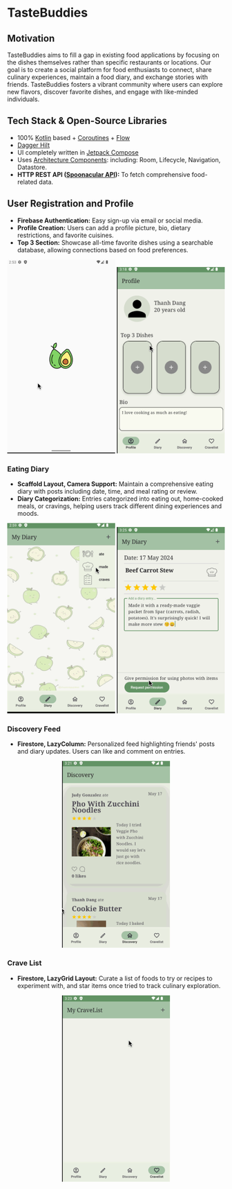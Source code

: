 # TasteBuddies

## Motivation
TasteBuddies aims to fill a gap in existing food applications by focusing on the dishes themselves rather than specific restaurants or locations. Our goal is to create a social platform for food enthusiasts to connect, share culinary experiences, maintain a food diary, and exchange stories with friends. TasteBuddies fosters a vibrant community where users can explore new flavors, discover favorite dishes, and engage with like-minded individuals.

## Tech Stack & Open-Source Libraries
- 100% [Kotlin](https://kotlinlang.org/) based + [Coroutines](https://github.com/Kotlin/kotlinx.coroutines) + [Flow](https://kotlin.github.io/kotlinx.coroutines/kotlinx-coroutines-core/kotlinx.coroutines.flow/)
- [Dagger Hilt](https://dagger.dev/hilt)
- UI completely written in [Jetpack Compose](https://developer.android.com/jetpack/compose)
- Uses [Architecture Components](https://developer.android.com/topic/libraries/architecture/): including: Room, Lifecycle, Navigation, Datastore.
- **HTTP REST API ([Spoonacular API](https://spoonacular.com/)):** To fetch comprehensive food-related data.

## User Registration and Profile
- **Firebase Authentication:** Easy sign-up via email or social media.
- **Profile Creation:** Users can add a profile picture, bio, dietary restrictions, and favorite cuisines.
- **Top 3 Section:** Showcase all-time favorite dishes using a searchable database, allowing connections based on food preferences.

<p align="center">
<img src="screenshots/user_register.gif" width=250/>
<img src="screenshots/profile.gif" width=250/>
</p>

### Eating Diary
- **Scaffold Layout, Camera Support:** Maintain a comprehensive eating diary with posts including date, time, and meal rating or review.
- **Diary Categorization:** Entries categorized into eating out, home-cooked meals, or cravings, helping users track different dining experiences and moods.

<p align="center">
<img src="screenshots/diary.gif" width=250 />
<img src="screenshots/diary_camera.gif" width=250/>
</p>

### Discovery Feed
- **Firestore, LazyColumn:** Personalized feed highlighting friends' posts and diary updates. Users can like and comment on entries.

<p align="center">
<img src="screenshots/discovery.gif" width=250/>
</p>
  
### Crave List
- **Firestore, LazyGrid Layout:** Curate a list of foods to try or recipes to experiment with, and star items once tried to track culinary exploration.
<p align="center">
<img src="screenshots/cravelist.gif" width=250/>
</p>
